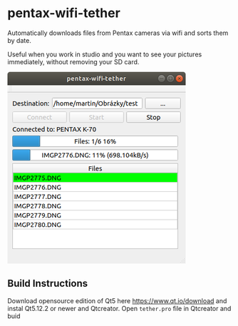 # pentax-wifi-tether
Automatically downloads files from Pentax cameras via wifi and sorts them by date.

Useful when you work in studio and you want to see your pictures immediately, without removing your SD card.

![window](https://raw.githubusercontent.com/maruncz/pentax-wifi-tether/f72bdbf75eeb573afee6651c8abd5bdcae8507f9/window.png)

## Build Instructions

Download opensource edition of Qt5 here https://www.qt.io/download and instal Qt5.12.2 or newer and Qtcreator.
Open `tether.pro` file in Qtcreator and buid
